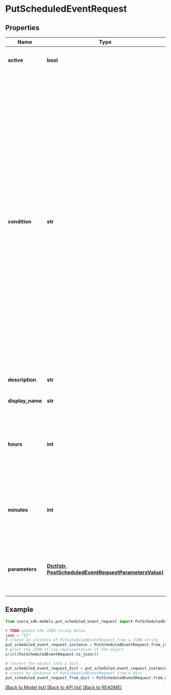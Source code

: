# PutScheduledEventRequest


## Properties

Name | Type | Description | Notes
------------ | ------------- | ------------- | -------------
**active** | **bool** | Indicate whether the scheduled event is active or inactive | [optional] 
**condition** | **str** | The filter rule conditions, written in [JEXL](http://commons.apache.org/proper/commons-jexl/). The scheduled event is triggered only if the condition is evaluated as true.  The rule might contain event context merge fields and data source merge fields. Data source merge fields must be from [the base object of the event or from the joined objects of the base object](https://knowledgecenter.zuora.com/DC_Developers/M_Export_ZOQL#Data_Sources_and_Objects).  Scheduled events with invalid merge fields will fail to evaluate, thus will not be triggered. For example, to trigger an invoice due date scheduled event to only invoices with an amount over 1000, you would define the following condition:   &#x60;&#x60;&#x60;Invoice.Amount &gt; 1000&#x60;&#x60;&#x60;   &#x60;Invoice.Amount&#x60; refers to the &#x60;Amount&#x60; field of the Zuora object &#x60;Invoice&#x60;. | [optional] 
**description** | **str** | The description of the scheduled event. | [optional] 
**display_name** | **str** | The display name of the scheduled event. | [optional] 
**hours** | **int** | The scheduled time (hour) that the scheduled event notifications are sent. This time is based on the localized timezone of your tenant. | [optional] 
**minutes** | **int** | The scheduled time (minute) that the scheduled event notifications are sent. This time is based on the localized timezone of your tenant. | [optional] 
**parameters** | [**Dict[str, PostScheduledEventRequestParametersValue]**](PostScheduledEventRequestParametersValue.md) | The parameters of the filter rule. The names of the parameters must match with the filter rule and can&#39;t be duplicated. | [optional] 

## Example

```python
from zuora_sdk.models.put_scheduled_event_request import PutScheduledEventRequest

# TODO update the JSON string below
json = "{}"
# create an instance of PutScheduledEventRequest from a JSON string
put_scheduled_event_request_instance = PutScheduledEventRequest.from_json(json)
# print the JSON string representation of the object
print(PutScheduledEventRequest.to_json())

# convert the object into a dict
put_scheduled_event_request_dict = put_scheduled_event_request_instance.to_dict()
# create an instance of PutScheduledEventRequest from a dict
put_scheduled_event_request_from_dict = PutScheduledEventRequest.from_dict(put_scheduled_event_request_dict)
```
[[Back to Model list]](../README.md#documentation-for-models) [[Back to API list]](../README.md#documentation-for-api-endpoints) [[Back to README]](../README.md)


